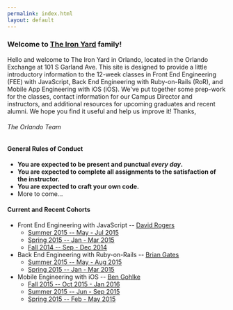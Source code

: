 ```yaml
---
permalink: index.html
layout: default
---
```

### Welcome to [The Iron Yard](http://theironyard.com) family!

Hello and welcome to The Iron Yard in Orlando, located in the Orlando Exchange at 101 S Garland Ave. This site is designed to provide a little introductory information to the 12-week classes in Front End Engineering (FEE) with JavaScript, Back End Engineering with Ruby-on-Rails (RoR), and Mobile App Engineering with iOS (iOS). We've put together some prep-work for the classes, contact information for our Campus Director and instructors, and additional resources for upcoming graduates and recent alumni. We hope you find it useful and help us improve it! Thanks,

###### The Orlando Team

#### General Rules of Conduct

* **You are expected to be present and punctual _every day_.**
* **You are expected to complete all assignments to the satisfaction of the instructor.**
* **You are expected to craft your own code.**
* More to come...

#### Current and Recent Cohorts

* Front End Engineering with JavaScript -- [David Rogers](http://github.com/al-the-x)
    * [Summer 2015 -- May - Jul 2015](http://github.com/theironyard--orlando/2015--SUMMER--FEE)
    * [Spring 2015 -- Jan - Mar 2015](http://github.com/theironyard--orlando/fee--2015--spring)
    * [Fall 2014 -- Sep - Dec 2014](http://github.com/theironyard--orlando/fee--2014--fall)
* Back End Engineering with Ruby-on-Rails -- [Brian Gates](http://github.com/bgates)
    * [Summer 2015 -- May - Aug 2015](https://github.com/theironyard--orlando/2015--SUMMER--ROR)
    * [Spring 2015 -- Jan - Mar 2015](http://github.com/theironyard--orlando/ROR--2015--SPRING)
* Mobile Engineering with iOS -- [Ben Gohlke](http://github.com/jcgohlke)
   * [Fall 2015 -- Oct 2015 - Jan 2016](http://github.com/theironyard--orlando/2015--fall--ios)
   * [Summer 2015 -- Jun - Sep 2015](http://github.com/theironyard--orlando/2015--summer--ios)
   * [Spring 2015 -- Feb - May 2015](http://github.com/theironyard--orlando/ios--2015--spring)
